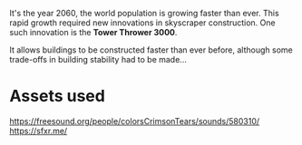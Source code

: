 It's the year 2060, the world population is growing faster than ever.
This rapid growth required new innovations in skyscraper construction.
One such innovation is the **Tower Thrower 3000**.

It allows buildings to be constructed faster than ever before, although some
trade-offs in building stability had to be made...


# Assets used
https://freesound.org/people/colorsCrimsonTears/sounds/580310/
https://sfxr.me/

